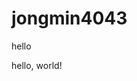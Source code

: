 # jongmin4043
hello
<!DOCTYPE html>
<html lang="en" dir="ltr"
  <head>
    <meta charset="utf-8">
    <title>hello</title>
  </head>
  <body>
    hello, world!
  </body>
 </html>
